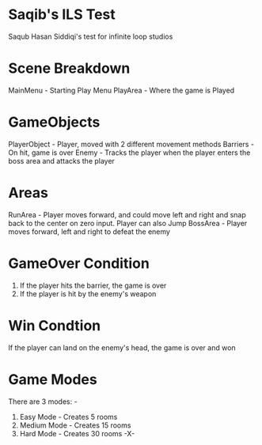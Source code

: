 # Saqib's ILS Test
 Saqub Hasan Siddiqi's test for infinite loop studios
# Scene Breakdown
MainMenu - Starting Play Menu
PlayArea - Where the game is Played
# GameObjects
PlayerObject - Player, moved with 2 different movement methods
Barriers - On hit, game is over
Enemy - Tracks the player when the player enters the boss area and attacks the player
# Areas
RunArea - Player moves forward, and could move left and right and snap back to the center on zero input. Player can also Jump
BossArea - Player moves forward, left and right to defeat the enemy
# GameOver Condition
1) If the player hits the barrier, the game is over
2) If the player is hit by the enemy's weapon
# Win Condtion
If the player can land on the enemy's head, the game is over and won
# Game Modes
There are 3 modes: - 
1) Easy Mode - Creates 5 rooms
2) Medium Mode - Creates 15 rooms
3) Hard Mode - Creates 30 rooms
                                                                -X-
